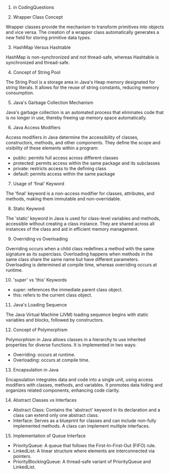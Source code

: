 1. in CodingQuestions

2. Wrapper Class Concept

Wrapper classes provide the mechanism to transform primitives into objects and vice versa. The creation of a wrapper class automatically generates a new field for storing primitive data types.

3. HashMap Versus Hashtable

HashMap is non-synchronized and not thread-safe, whereas Hashtable is synchronized and thread-safe.

4. Concept of String Pool

The String Pool is a storage area in Java's Heap memory designated for string literals. It allows for the reuse of string constants, reducing memory consumption.

5. Java's Garbage Collection Mechanism

Java's garbage collection is an automated process that eliminates code that is no longer in use, thereby freeing up memory space automatically.

6. Java Access Modifiers

Access modifiers in Java determine the accessibility of classes, constructors, methods, and other components. They define the scope and visibility of these elements within a program:
   - public: permits full access across different classes
   - protected: permits access within the same package and its subclasses
   - private: restricts access to the defining class
   - default: permits access within the same package

7. Usage of 'final' Keyword

The 'final' keyword is a non-access modifier for classes, attributes, and methods, making them immutable and non-overridable.

8. Static Keyword

The 'static' keyword in Java is used for class-level variables and methods, accessible without creating a class instance. They are shared across all instances of the class and aid in efficient memory management.

9. Overriding vs Overloading

Overriding occurs when a child class redefines a method with the same signature as its superclass. Overloading happens when methods in the same class share the same name but have different parameters. Overloading is determined at compile time, whereas overriding occurs at runtime.

10. 'super' vs 'this' Keywords

   - super: references the immediate parent class object.
   - this: refers to the current class object.

11. Java's Loading Sequence

The Java Virtual Machine (JVM) loading sequence begins with static variables and blocks, followed by constructors.

12. Concept of Polymorphism

Polymorphism in Java allows classes in a hierarchy to use inherited properties for diverse functions. It is implemented in two ways:
   - Overriding: occurs at runtime.
   - Overloading: occurs at compile time.

13. Encapsulation in Java

Encapsulation integrates data and code into a single unit, using access modifiers with classes, methods, and variables. It promotes data hiding and organizes related components, enhancing code clarity.

14. Abstract Classes vs Interfaces

   - Abstract Class: Contains the 'abstract' keyword in its declaration and a class can extend only one abstract class.
   - Interface: Serves as a blueprint for classes and can include non-fully implemented methods. A class can implement multiple interfaces.

15. Implementation of Queue Interface

   - PriorityQueue: A queue that follows the First-In-First-Out (FIFO) rule.
   - LinkedList: A linear structure where elements are interconnected via pointers.
   - PriorityBlockingQueue: A thread-safe variant of PriorityQueue and LinkedList.